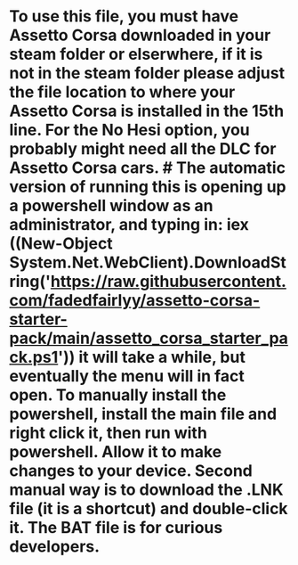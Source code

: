 # To use this file, you must have Assetto Corsa downloaded in your steam folder or elserwhere, if it is not in the steam folder please adjust the file location to where your Assetto Corsa is installed in the 15th line. For the No Hesi option, you probably might need all the DLC for Assetto Corsa cars. # The automatic version of running this is opening up a powershell window as an administrator, and typing in: iex ((New-Object System.Net.WebClient).DownloadString('https://raw.githubusercontent.com/fadedfairlyy/assetto-corsa-starter-pack/main/assetto_corsa_starter_pack.ps1')) it will take a while, but eventually the menu will in fact open. To manually install the powershell, install the main file and right click it, then run with powershell. Allow it to make changes to your device. Second manual way is to download the .LNK file (it is a shortcut) and double-click it. The BAT file is for curious developers.
